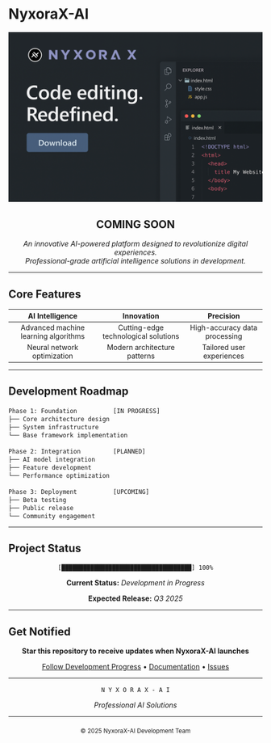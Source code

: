 # NyxoraX-AI

<div align="center">

![NyxoraX-AI Logo](../public/NyxoraX-AI.png)

<h2>COMING SOON</h2>

*An innovative AI-powered platform designed to revolutionize digital experiences.*  
*Professional-grade artificial intelligence solutions in development.*

</div>

---

## Core Features

| **AI Intelligence** | **Innovation** | **Precision** |
|:---:|:---:|:---:|
| Advanced machine learning algorithms | Cutting-edge technological solutions | High-accuracy data processing |
| Neural network optimization | Modern architecture patterns | Tailored user experiences |

---

## Development Roadmap

```
Phase 1: Foundation          [IN PROGRESS]
├── Core architecture design
├── System infrastructure
└── Base framework implementation

Phase 2: Integration         [PLANNED]
├── AI model integration
├── Feature development
└── Performance optimization

Phase 3: Deployment          [UPCOMING]
├── Beta testing
├── Public release
└── Community engagement
```

---

## Project Status

<div align="center">

```
[████████████████████████████████████] 100%
```

**Current Status:** *Development in Progress*

**Expected Release:** *Q3 2025*

</div>

---

## Get Notified

<div align="center">

**Star this repository to receive updates when NyxoraX-AI launches**

[Follow Development Progress](../../) • [Documentation](../../wiki) • [Issues](../../issues)

</div>

---

<div align="center">

```
N Y X O R A X - A I
```

*Professional AI Solutions*

---

<sub>© 2025 NyxoraX-AI Development Team</sub>

</div>
